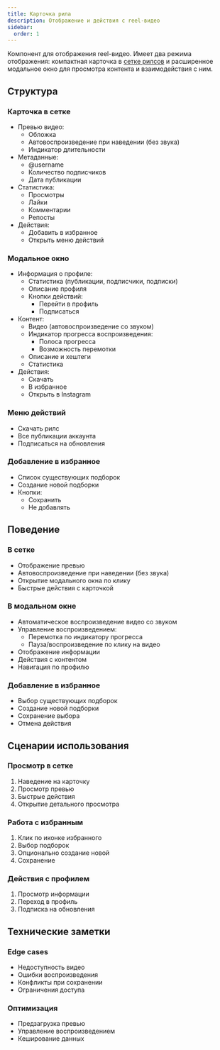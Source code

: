 ```yaml
---
title: Карточка рила
description: Отображение и действия с reel-видео
sidebar:
  order: 1
---
```


Компонент для отображения reel-видео. Имеет два режима отображения: компактная карточка в [сетке рилсов](/reels-finder-docs/common/reels-grid) и расширенное модальное окно для просмотра контента и взаимодействия с ним.

## Структура

### Карточка в сетке
- Превью видео:
  - Обложка
  - Автовоспроизведение при наведении (без звука)
  - Индикатор длительности
- Метаданные:
  - @username
  - Количество подписчиков
  - Дата публикации
- Статистика:
  - Просмотры
  - Лайки
  - Комментарии
  - Репосты
- Действия:
  - Добавить в избранное
  - Открыть меню действий

### Модальное окно
- Информация о профиле:
  - Статистика (публикации, подписчики, подписки)
  - Описание профиля
  - Кнопки действий:
    - Перейти в профиль
    - Подписаться
- Контент:
  - Видео (автовоспроизведение со звуком)
  - Индикатор прогресса воспроизведения:
    - Полоса прогресса
    - Возможность перемотки
  - Описание и хештеги
  - Статистика
- Действия:
  - Скачать
  - В избранное
  - Открыть в Instagram

### Меню действий
- Скачать рилс
- Все публикации аккаунта
- Подписаться на обновления

### Добавление в избранное
- Список существующих подборок
- Создание новой подборки
- Кнопки:
  - Сохранить
  - Не добавлять

## Поведение

### В сетке
- Отображение превью
- Автовоспроизведение при наведении (без звука)
- Открытие модального окна по клику
- Быстрые действия с карточкой

### В модальном окне
- Автоматическое воспроизведение видео со звуком
- Управление воспроизведением:
  - Перемотка по индикатору прогресса
  - Пауза/воспроизведение по клику на видео
- Отображение информации
- Действия с контентом
- Навигация по профилю

### Добавление в избранное
- Выбор существующих подборок
- Создание новой подборки
- Сохранение выбора
- Отмена действия

## Сценарии использования

### Просмотр в сетке
1. Наведение на карточку
2. Просмотр превью
3. Быстрые действия
4. Открытие детального просмотра

### Работа с избранным
1. Клик по иконке избранного
2. Выбор подборок
3. Опционально создание новой
4. Сохранение

### Действия с профилем
1. Просмотр информации
2. Переход в профиль
3. Подписка на обновления

## Технические заметки

### Edge cases
- Недоступность видео
- Ошибки воспроизведения
- Конфликты при сохранении
- Ограничения доступа

### Оптимизация
- Предзагрузка превью
- Управление воспроизведением
- Кеширование данных
